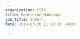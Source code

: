 ```yaml
---
organization: CSIS
title: Madeleine Waddoups
job_title: Intern
date: 2019-03-20 11:18:36 -0400

---
```

